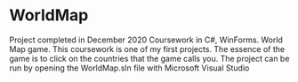 # WorldMap
Project completed in December 2020
Coursework in C#, WinForms. World Map game.
This coursework is one of my first projects.
The essence of the game is to click on the countries that the game calls you.
The project can be run by opening the WorldMap.sln file with Microsoft Visual Studio
